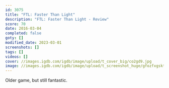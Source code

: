 ```yaml
---
id: 3075
title: "FTL: Faster Than Light"
description: "FTL: Faster Than Light - Review"
score: 70
date: 2016-03-04
completed: false
goty: []
modified_date: 2023-03-01
screenshots: []
tags: []
videos: []
cover: //images.igdb.com/igdb/image/upload/t_cover_big/co2gd9.jpg
image: //images.igdb.com/igdb/image/upload/t_screenshot_huge/gfozfxgsktpxv9hrpbnd.jpg
---
```

Older game, but still fantastic.